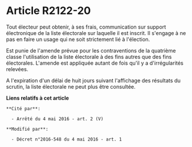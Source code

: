 # Article R2122-20

Tout électeur peut obtenir, à ses frais, communication sur support électronique de la liste électorale sur laquelle il est
inscrit. Il s'engage à ne pas en faire un usage qui ne soit strictement lié à l'élection. 

Est punie de l'amende prévue pour les contraventions de la quatrième classe l'utilisation de la liste électorale à des fins
autres que des fins électorales. L'amende est appliquée autant de fois qu'il y a d'irrégularités relevées. 

A l'expiration d'un délai de huit jours suivant l'affichage des résultats du scrutin, la liste électorale ne peut plus être
consultée.

**Liens relatifs à cet article**

	**Cité par**:

	  - Arrêté du 4 mai 2016 - art. 2 (V)

	**Modifié par**:

	  - Décret n°2016-548 du 4 mai 2016 - art. 1

